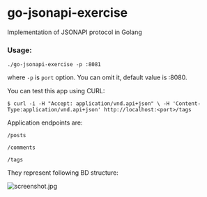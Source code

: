 # go-jsonapi-exercise
Implementation of JSONAPI protocol in Golang

### Usage:

`./go-jsonapi-exercise -p :8081`

where `-p` is `port` option. You can omit it, default value is :8080.

You can test this app using CURL:

`$ curl -i -H "Accept: application/vnd.api+json" \
-H 'Content-Type:application/vnd.api+json' http://localhost:<port>/tags`

Application endpoints are:

`/posts`

`/comments`

`/tags`

They represent following BD structure:

![screenshot.jpg](https://raw.githubusercontent.com/thefivekey/go-jsonapi-exercise/master/screenshot.jpg)

